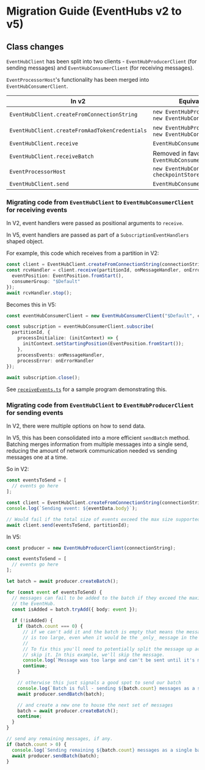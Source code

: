 # Migration Guide (EventHubs v2 to v5)

## Class changes

`EventHubClient` has been split into two clients - `EventHubProducerClient` (for sending
messages) and `EventHubConsumerClient` (for receiving messages).

`EventProcessorHost`'s functionality has been merged into `EventHubConsumerClient`.

| In v2                                          | Equivalent in v5                                                 | Sample |
|------------------------------------------------|------------------------------------------------------------------|--------|
| `EventHubClient.createFromConnectionString`    | `new EventHubProducerClient()` or `new EventHubConsumerClient()` | [All](https://github.com/Azure/azure-sdk-for-js/blob/master/sdk/eventhub/event-hubs/samples/) |
| `EventHubClient.createFromAadTokenCredentials` | `new EventHubProducerClient()` or `new EventHubConsumerClient()` | [usingAadAuth](https://github.com/Azure/azure-sdk-for-js/blob/master/sdk/eventhub/event-hubs/samples/usingAadAuth.ts)
| `EventHubClient.receive`                       | `EventHubConsumerClient.subscribe`                               | [receiveEvents](https://github.com/Azure/azure-sdk-for-js/blob/master/sdk/eventhub/event-hubs/samples/receiveEvents.ts) |
| `EventHubClient.receiveBatch`                  | Removed in favor of `EventHubConsumerClient.subscribe`           | [receiveEvents](https://github.com/Azure/azure-sdk-for-js/blob/master/sdk/eventhub/event-hubs/samples/receiveEvents.ts) |
| `EventProcessorHost`                           | `new EventHubConsumerClient(with checkpointStore)`               | [receiveEventsUsingCheckpointStore](https://github.com/Azure/azure-sdk-for-js/blob/master/sdk/eventhub/event-hubs/samples/receiveEventsUsingCheckpointStore.ts) |
| `EventHubClient.send`                          | `EventHubConsumerClient.sendBatch`                               | [sendEvents](https://github.com/Azure/azure-sdk-for-js/blob/master/sdk/eventhub/event-hubs/samples/sendEvents.ts) |

### Migrating code from `EventHubClient` to `EventHubConsumerClient` for receiving events

In V2, event handlers were passed as positional arguments to `receive`.

In V5, event handlers are passed as part of a `SubscriptionEventHandlers` shaped object.

For example, this code which receives from a partition in V2:

```typescript
const client = EventHubClient.createFromConnectionString(connectionString);
const rcvHandler = client.receive(partitionId, onMessageHandler, onErrorHandler, {
  eventPosition: EventPosition.fromStart(),
  consumerGroup: "$Default"
});
await rcvHandler.stop();
```

Becomes this in V5:

```typescript
const eventHubConsumerClient = new EventHubConsumerClient("$Default", connectionString);

const subscription = eventHubConsumerClient.subscribe(
  partitionId, {
    processInitialize: (initContext) => {
      initContext.setStartingPosition(EventPosition.fromStart());
    },
    processEvents: onMessageHandler,
    processError: onErrorHandler
});
  
await subscription.close();
```

See [`receiveEvents.ts`](https://github.com/Azure/azure-sdk-for-js/blob/master/sdk/eventhub/event-hubs/samples/receiveEvents.ts) 
for a sample program demonstrating this.

### Migrating code from `EventHubClient` to `EventHubProducerClient` for sending events

In V2, there were multiple options on how to send data.

In V5, this has been consolidated into a more efficient `sendBatch` method. 
Batching merges information from multiple messages into a single send, reducing
the amount of network communication needed vs sending messages one at a time.

So in V2:
```typescript
const eventsToSend = [
  // events go here
];

const client = EventHubClient.createFromConnectionString(connectionString);
console.log(`Sending event: ${eventData.body}`);

// Would fail if the total size of events exceed the max size supported by the library.
await client.send(eventsToSend, partitionId);
```

In V5:
```typescript
const producer = new EventHubProducerClient(connectionString);

const eventsToSend = [
  // events go here
];

let batch = await producer.createBatch();

for (const event of eventsToSend) {
  // messages can fail to be added to the batch if they exceed the maximum size configured for
  // the EventHub.
  const isAdded = batch.tryAdd({ body: event });
  
  if (!isAdded) {
    if (batch.count === 0) {
      // if we can't add it and the batch is empty that means the message we're trying to send
      // is too large, even when it would be the _only_ message in the batch.
      //
      // To fix this you'll need to potentially split the message up across multiple batches or 
      // skip it. In this example, we'll skip the message.
      console.log(`Message was too large and can't be sent until it's made smaller. Skipping...`);
      continue;
    }

    // otherwise this just signals a good spot to send our batch
    console.log(`Batch is full - sending ${batch.count} messages as a single batch.`)
    await producer.sendBatch(batch);

    // and create a new one to house the next set of messages
    batch = await producer.createBatch();
    continue;
  }
}

// send any remaining messages, if any.
if (batch.count > 0) {
  console.log(`Sending remaining ${batch.count} messages as a single batch.`)
  await producer.sendBatch(batch);
}
```
